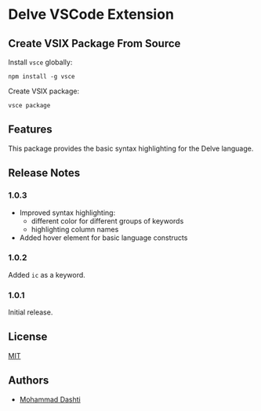 # Delve VSCode Extension

## Create VSIX Package From Source

Install `vsce` globally:

```
npm install -g vsce
```

Create VSIX package:

```
vsce package
```

## Features

This package provides the basic syntax highlighting for the Delve language.

## Release Notes

### 1.0.3

- Improved syntax highlighting:
  - different color for different groups of keywords
  - highlighting column names
- Added hover element for basic language constructs

### 1.0.2

Added `ic` as a keyword.

### 1.0.1

Initial release.

## License
[MIT](https://choosealicense.com/licenses/mit/)

## Authors

- [Mohammad Dashti](mailto:mohammad.dashti[at]relational[dot]ai)
